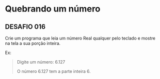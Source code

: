 # Quebrando um número



## DESAFIO 016

Crie um programa que leia um número Real qualquer pelo teclado e mostre na tela a sua porção inteira.



Ex:

>  Digite um número: 6.127
>
> O número 6.127 tem a parte inteira 6.

